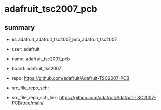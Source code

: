 # adafruit_tsc2007_pcb
 
## summary 
* id: adafruit_adafruit_tsc2007_pcb_adafruit_tsc2007
* user: adafruit
* name: adafruit_tsc2007_pcb
* board: adafruit_tsc2007
* repo: https://github.com/adafruit/Adafruit-TSC2007-PCB



* src_file_repo_sch: 
* src_file_repo_sch_link: https://github.com/adafruit/Adafruit-TSC2007-PCB/tree/main/






